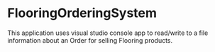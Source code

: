# FlooringOrderingSystem

This application uses visual studio console app to read/write to a file information about an Order for selling Flooring products.
